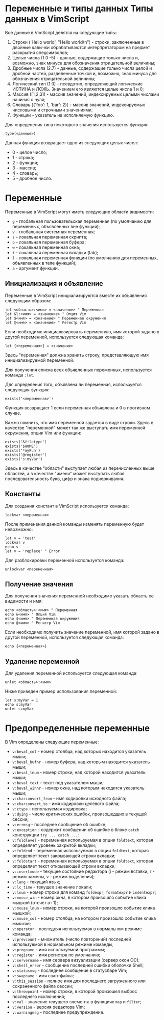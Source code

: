 Переменные и типы данных
Типы данных в VimScript
=======================

Все данные в VimScript делятся на следующие типы:

1. Строки ('Hello world', "Hello world\n") - строки, заключенные в двойные кавычки обрабатываются интерпретатором на предмет раскрытия спецсимволов;
1. Целые числа (1 0 -5) - данные, содержащие только числа и, возможно, знак минуса для обозначения отрицательной величины;
1. Дробные числа (2.7) - данные, содержащие только числа целой и дробной частей, разделенные точкой и, возможно, знак минуса для обозначения отрицательной величины;
1. Логический тип (1 0) - псевдотип, определяющий логические ИСТИНА и ЛОЖЬ. Значением его являются целые числа 1 и 0;
1. Массив ([1,2,3]) - массив значений, индексируемых целыми числами начиная с нуля;
1. Словарь ({'foo': 1, 'bar': 2}) - массив значений, индексируемых числовыми и строчными значениями;
1. Функции - указатель на исполняемую функцию.

Для определения типа некоторого значения используется функция:

    type(<данные>)

Данная функция возвращает одно из следующих целых чисел:

* 0 - целое число;
* 1 - строка;
* 2 - функция;
* 3 - массив;
* 4 - словарь;
* 5 - дробное число.

Переменные
==========

Переменные в VimScript могут иметь следующие области видимости:

* `g` - глобальная пользовательская переменная (по умолчанию для переменных, объявленных вне функций);
* `v` - глобальная системная переменная;
* `s` - локальная переменная скрипта;
* `b` - локальная переменная буфера;
* `w` - локальная переменная окна;
* `t` - локальная переменная вкладки (tab);
* `l` - локальная переменная функции (по умолчанию для переменных, объявленных в теле функций);
* `a` - аргумент функции.

Инициализация и объявление
--------------------------

Переменные в VimScript инициализируются вместе их объявления следующим образом:

    let <область>:<имя> = <значение> " Переменная
    let &l:<имя> = <значение> " Опция Vim
    let $<имя> = <значение> " Переменная окружения
    let @<имя> = <значение> " Регистр Vim

Если необходимо инициализировать переменную, имя которой задано в другой переменной, используется следующая команда:

    let {<переменная>} = <значение>

Здесь "переменная" должна хранить строку, представляющую имя инициализируемой переменной.

Для получения списка всех объявленных переменных, используется команда `:let`.

Для определения того, объявлена ли переменная, используется следующая функция:

    exists('<переменная>')

Функция возвращает 1 если переменная объявлена и 0 в противном случае.

Важно помнить, что имя переменной задается в виде строки. Здесь в качестве "переменной" может так же выступать имя переменной окружения, опции Vim или функции:

    exists('&filetype')
    exists('$HOME')
    exists('*myFun')
    exists('@register')
    exists('s:myVar')

Здесь в качестве "области" выступает любая из перечисленных выше областей, а в качестве "имени" может выступать любая последовательность букв, цифр и знака подчеркивания.

Константы
---------

Для создания констант в VimScript используется команда:

    lockvar <переменная>

После применения данной команды изменять переменную будет невозможно:

    let v = 'test'
    lockvar v
    echo v
    let v = 'replace' " Error

Для разблокировки переменной используется команда:

    unlockvar <переменная>

Получение значения
------------------

Для получения значения переменной необходимо указать область ее видимости и имя:

    echo <область>:<имя> " Переменная
    echo &<имя> " Опция Vim
    echo $<имя> " Переменная окружения
    echo @<имя> " Регистр Vim

Если необходимо получить значение переменной, имя которой задано в другой переменной, используется следующая команда:

    echo {<переменная>}

Удаление переменной
-------------------

Для удаления переменной используется следующая команда:

    unlet <область>:<имя>

Ниже приведен пример использования переменной:

    let s:myVar = 1
    echo s:myVar
    unlet s:myVar

Предопределенные переменные
===========================

В Vim определены следующие переменные:

* `v:beval_col` - номер столбца, над которых находится указатель мыши;
* `v:beval_bufnr` - номер буфера, над которым находится указатель мыши;
* `v:beval_lnum` - номер строки, над которой находится указатель мыши;
* `v:beval_text` - текст под указателем мыши;
* `v:beval_winnr` - номер окна, над которым находится указатель мыши;
* `v:charconvert_from` - имя кодировки исходного файла;
* `v:charconvert_to` - имя кодировки целевого файла;
* `v:ctype` - используемая кодировка;
* `v:dying` - число критических ошибок, произошедших в текущей сессии;
* `v:errmsg` - последнее сообщение об ошибке;
* `v:exception` - содержит сообщении об ошибке в блоке `catch` конструкции `try ... catch ...`;
* `v:foldlevel` - переменная используемая в опции `foldtext`, которая определяет уровень закрытой вкладки;
* `v:foldend` - переменная используемая в опции `foldtext`, которая определяет текст закрывающей строки вкладки;
* `v:foldstart` - переменная используемая в опции `foldtext`, которая определяет текст открывающей строки вкладки;
* `v:insertmode` - текущее состояние редактора (i - режим вставки, r - режим замены, v - режим выделения);
* `v:lang` - текущий язык;
* `v:lc_time` - текущее значение локали;
* `v:lnum` - номер строки для команд `foldexpr`, `formatexpr` и `indentexpr`;
* `v:mouse_win` - номер окна, в котором произошло событие клика мышкой (отсчет от 1);
* `v:mouse_lnum` - номер строки, на которой произошло событие клика мышкой;
* `v:mouse_col` - номер столбца, на котором произошло событие клика мышкой;
* `v:operator` - последняя используемая в нормальном режиме команда;
* `v:prevcount` - множитель (число повторений) последней используемой в нормальном режиме команды;
* `v:progname` - имя используемой программы;
* `v:register` - имя регистра по умолчанию;
* `v:servername` - имя сервера визуализации (сервер окон ОС);
* `v:shell_error` - сообщение последней ошибки оболочки Shell;
* `v:statusmsg` - последнее сообщение в статусбаре Vim;
* `v:swapname` - имя свап-файла;
* `v:this_session` - полное имя для последнего загруженного или сохраненного файла сессии;
* `v:throwpoint` - номер строки, в которой произошел выброс последнего исключения;
* `v:val` - значение текущего элемента в функциях `map` и `filter`;
* `v:version` - версия редактора Vim;
* `v:warningmsg` - последнее предупреждение.
